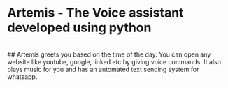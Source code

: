 # <strong>Artemis</strong> - The Voice assistant developed using python 
<br>
## Artemis greets you based on the time of the day. You can open any website like youtube, google, linked etc by giving voice commands. It also plays music for you and has an automated text sending system for whatsapp.   
